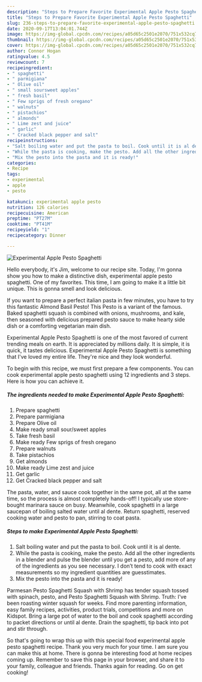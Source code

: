 ```yaml
---
description: "Steps to Prepare Favorite Experimental Apple Pesto Spaghetti"
title: "Steps to Prepare Favorite Experimental Apple Pesto Spaghetti"
slug: 236-steps-to-prepare-favorite-experimental-apple-pesto-spaghetti
date: 2020-09-17T13:04:01.744Z
image: https://img-global.cpcdn.com/recipes/a05d65c2501e2070/751x532cq70/experimental-apple-pesto-spaghetti-recipe-main-photo.jpg
thumbnail: https://img-global.cpcdn.com/recipes/a05d65c2501e2070/751x532cq70/experimental-apple-pesto-spaghetti-recipe-main-photo.jpg
cover: https://img-global.cpcdn.com/recipes/a05d65c2501e2070/751x532cq70/experimental-apple-pesto-spaghetti-recipe-main-photo.jpg
author: Connor Hogan
ratingvalue: 4.5
reviewcount: 7
recipeingredient:
- " spaghetti"
- " parmigiana"
- " Olive oil"
- " small soursweet apples"
- " fresh basil"
- " Few sprigs of fresh oregano"
- " walnuts"
- " pistachios"
- " almonds"
- " Lime zest and juice"
- " garlic"
- " Cracked black pepper and salt"
recipeinstructions:
- "Salt boiling water and put the pasta to boil. Cook until it is al dente."
- "While the pasta is cooking, make the pesto. Add all the other ingredients in a blender and pulse the blender until you get a pesto, add more of any of the ingredients as you see necessary. I don’t tend to cook with exact measurements so my ingredient quantities are guesstimates."
- "Mix the pesto into the pasta and it is ready!"
categories:
- Recipe
tags:
- experimental
- apple
- pesto

katakunci: experimental apple pesto 
nutrition: 126 calories
recipecuisine: American
preptime: "PT27M"
cooktime: "PT41M"
recipeyield: "1"
recipecategory: Dinner

---
```



![Experimental Apple Pesto Spaghetti](https://img-global.cpcdn.com/recipes/a05d65c2501e2070/751x532cq70/experimental-apple-pesto-spaghetti-recipe-main-photo.jpg)

Hello everybody, it's Jim, welcome to our recipe site. Today, I'm gonna show you how to make a distinctive dish, experimental apple pesto spaghetti. One of my favorites. This time, I am going to make it a little bit unique. This is gonna smell and look delicious.

If you want to prepare a perfect italian pasta in few minutes, you have to try this fantastic Almond Basil Pesto! This Pesto is a variant of the famous. Baked spaghetti squash is combined with onions, mushrooms, and kale, then seasoned with delicious prepared pesto sauce to make hearty side dish or a comforting vegetarian main dish.

Experimental Apple Pesto Spaghetti is one of the most favored of current trending meals on earth. It is appreciated by millions daily. It is simple, it is quick, it tastes delicious. Experimental Apple Pesto Spaghetti is something that I've loved my entire life. They're nice and they look wonderful.


To begin with this recipe, we must first prepare a few components. You can cook experimental apple pesto spaghetti using 12 ingredients and 3 steps. Here is how you can achieve it.

<!--inarticleads1-->

##### The ingredients needed to make Experimental Apple Pesto Spaghetti:

1. Prepare  spaghetti
1. Prepare  parmigiana
1. Prepare  Olive oil
1. Make ready  small sour/sweet apples
1. Take  fresh basil
1. Make ready  Few sprigs of fresh oregano
1. Prepare  walnuts
1. Take  pistachios
1. Get  almonds
1. Make ready  Lime zest and juice
1. Get  garlic
1. Get  Cracked black pepper and salt


The pasta, water, and sauce cook together in the same pot, all at the same time, so the process is almost completely hands-off! I typically use store-bought marinara sauce on busy. Meanwhile, cook spaghetti in a large saucepan of boiling salted water until al dente. Return spaghetti, reserved cooking water and pesto to pan, stirring to coat pasta. 

<!--inarticleads2-->

##### Steps to make Experimental Apple Pesto Spaghetti:

1. Salt boiling water and put the pasta to boil. Cook until it is al dente.
1. While the pasta is cooking, make the pesto. Add all the other ingredients in a blender and pulse the blender until you get a pesto, add more of any of the ingredients as you see necessary. I don’t tend to cook with exact measurements so my ingredient quantities are guesstimates.
1. Mix the pesto into the pasta and it is ready!


Parmesan Pesto Spaghetti Squash with Shrimp has tender squash tossed with spinach, pesto, and Pesto Spaghetti Squash with Shrimp. Truth: I&#39;ve been roasting winter squash for weeks. Find more parenting information, easy family recipes, activities, product trials, competitions and more on Kidspot. Bring a large pot of water to the boil and cook spaghetti according to packet directions or until al dente. Drain the spaghetti, tip back into pot and stir through. 

So that's going to wrap this up with this special food experimental apple pesto spaghetti recipe. Thank you very much for your time. I am sure you can make this at home. There is gonna be interesting food at home recipes coming up. Remember to save this page in your browser, and share it to your family, colleague and friends. Thanks again for reading. Go on get cooking!
